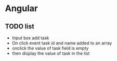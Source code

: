 # Angular

## TODO list

- Input box add task
- On click event task id and name added to an array
- onclick the value of task field is empty
- then display the value of task in the list
